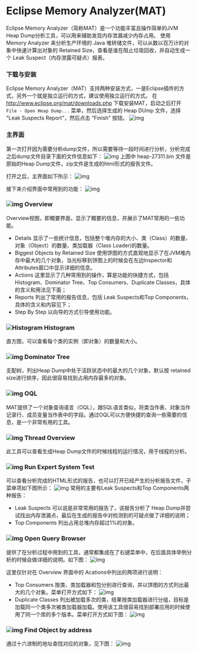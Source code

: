 # Eclipse Memory Analyzer(MAT)

Eclipse Memory Analyzer（简称MAT）是一个功能丰富且操作简单的JVM Heap Dump分析工具，可以用来辅助发现内存泄漏减少内存占用。
使用 Memory Analyzer 来分析生产环境的 Java 堆转储文件，可以从数以百万计的对象中快速计算出对象的 Retained Size，查看是谁在阻止垃圾回收，并自动生成一个 Leak Suspect（内存泄露可疑点）报表。

### 下载与安装

Eclipse Memory Analyzer（MAT）支持两种安装方式，一是Eclipse插件的方式，另外一个就是独立运行的方式，建议使用独立运行的方式。
在 http://www.eclipse.org/mat/downloads.php 下载安装MAT，启动之后打开 `File - Open Heap Dump...` 菜单，然后选择生成的 Heap DUmp 文件，选择 "Leak Suspects Report"，然后点击 "Finish" 按钮。
![img](images/7ac5ffafea8488aa36df72fd0a8a2df6.png)

### 主界面

第一次打开因为需要分析dump文件，所以需要等待一段时间进行分析，分析完成之后dump文件目录下面的文件信息如下：
![img](images/56ae33d76a59bff56b92de705f3e0fc1.png)
上图中 heap-27311.bin 文件是原始的Heap Dump文件，zip文件是生成的html形式的报告文件。

打开之后，主界面如下所示：
![img](images/47fb011d433ddf4c295f4718adc8b4b5.png)

接下来介绍界面中常用到的功能：
![img](images/843eb07db5728ab786cfbcb016d6809f.png)

### ![img](images/1bd31f8d4331c0cf4467c38b016118cd.png) Overview

Overview视图，即概要界面，显示了概要的信息，并展示了MAT常用的一些功能。

- Details 显示了一些统计信息，包括整个堆内存的大小、类（Class）的数量、对象（Object）的数量、类加载器（Class Loader)的数量。
- Biggest Objects by Retained Size 使用饼图的方式直观地显示了在JVM堆内存中最大的几个对象，当光标移到饼图上的时候会在左边Inspector和Attributes窗口中显示详细的信息。
- Actions 这里显示了几种常用到的操作，算是功能的快捷方式，包括 Histogram、Dominator Tree、Top Consumers、Duplicate Classes，具体的含义和用法见下面；
- Reports 列出了常用的报告信息，包括 Leak Suspects和Top Components，具体的含义和内容见下；
- Step By Step 以向导的方式引导使用功能。

### ![Histogram](images/fe892b246b43fa64b866790a2f256859.png) Histogram

直方图，可以查看每个类的实例（即对象）的数量和大小。

### ![img](images/5931b0544ead20fc50aba5efd828385e.png) Dominator Tree

支配树，列出Heap Dump中处于活跃状态中的最大的几个对象，默认按 retained size进行排序，因此很容易找到占用内存最多的对象。

### ![img](images/1c997cbcaac271fbef1a6768ec1485ed.png) OQL

MAT提供了一个对象查询语言（OQL），跟SQL语言类似，将类当作表、对象当作记录行、成员变量当作表中的字段。通过OQL可以方便快捷的查询一些需要的信息，是一个非常有用的工具。

### ![img](images/b16c2f91008e885eb9fd8aeb93d4bb31.png) Thread Overview

此工具可以查看生成Heap Dump文件的时候线程的运行情况，用于线程的分析。

### ![img](images/5243d42aa462821596a6bc6348d3ead0.png) Run Expert System Test

可以查看分析完成的HTML形式的报告，也可以打开已经产生的分析报告文件，子菜单项如下图所示：
![img](images/22d20d2d807b24c859b795846f587922.png)
常用的主要有Leak Suspects和Top Components两种报告：

- Leak Suspects 可以说是非常常用的报告了，该报告分析了 Heap Dump并尝试找出内存泄漏点，最后在生成的报告中对检测到的可疑点做了详细的说明；
- Top Components 列出占用总堆内存超过1%的对象。

### ![img](images/ea77da743bec2e5c8883a87f8e181a48.png) Open Query Browser

提供了在分析过程中用到的工具，通常都集成在了右键菜单中，在后面具体举例分析的时候会做详细的说明。如下图：
![img](images/c9f7a5b311c473627ddd281f52907e0a.png)

这里仅针对在 Overview 界面中的 Acations中列出的两项进行说明：

- Top Consumers 按类、类加载器和包分别进行查询，并以饼图的方式列出最大的几个对象。菜单打开方式如下：
  ![img](images/5e7a1762e03b51c263cb713f64461135.png)
- Duplicate Classes 列出被加载多次的类，结果按类加载器进行分组，目标是加载同一个类多次被类加载器加载。使用该工具很容易找到部署应用的时候使用了同一个库的多个版本。菜单打开方式如下图：
  ![img](images/cc8cbe62f8e41bb9da95edeba1a25a1b.png)

### ![img](images/8a21e1700c75e4e0acfb6dd2db536f1c.png) Find Object by address

通过十六进制的地址查找对应的对象，见下图：
![img](images/27e4a4532a75590d7e3a66f7101c9240.png)